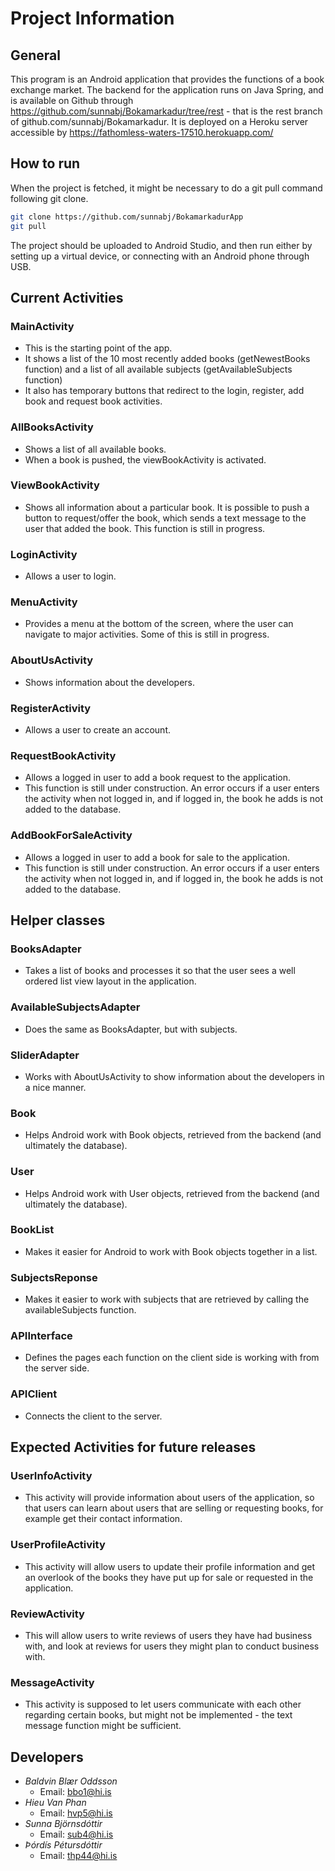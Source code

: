 
# Project Information #

## General ##

This program is an Android application that provides the functions of a book exchange market. 
The backend for the application runs on Java Spring, and is available on Github through https://github.com/sunnabj/Bokamarkadur/tree/rest - that is the rest branch of github.com/sunnabj/Bokamarkadur. It is deployed on a Heroku server accessible by https://fathomless-waters-17510.herokuapp.com/

## How to run ##

When the project is fetched, it might be necessary to do a git pull command following git clone.

```bash
git clone https://github.com/sunnabj/BokamarkadurApp
git pull
```

The project should be uploaded to Android Studio, and then run either by setting up a virtual device, or connecting with an Android phone through USB.


## Current Activities ##


### MainActivity ###

* This is the starting point of the app.
* It shows a list of the 10 most recently added books (getNewestBooks function) and a list of all available subjects (getAvailableSubjects function)
* It also has temporary buttons that redirect to the login, register, add book and request book activities.

### AllBooksActivity ###

* Shows a list of all available books. 
* When a book is pushed, the viewBookActivity is activated.

### ViewBookActivity ###

* Shows all information about a particular book. It is possible to push a button to request/offer the book, which sends a text message to the user that added the book. This function is still in progress.

### LoginActivity ###

* Allows a user to login.

### MenuActivity ###

* Provides a menu at the bottom of the screen, where the user can navigate to major activities. Some of this is still in progress.

### AboutUsActivity ###

* Shows information about the developers.

### RegisterActivity ###

* Allows a user to create an account.

### RequestBookActivity ###

* Allows a logged in user to add a book request to the application.
* This function is still under construction. An error occurs if a user enters the activity when not logged in, and if logged in, the book he adds is not added to the database. 

### AddBookForSaleActivity ###

* Allows a logged in user to add a book for sale to the application.
* This function is still under construction. An error occurs if a user enters the activity when not logged in, and if logged in, the book he adds is not added to the database. 

## Helper classes ##

### BooksAdapter ###

* Takes a list of books and processes it so that the user sees a well ordered list view layout in the application.

### AvailableSubjectsAdapter ###

* Does the same as BooksAdapter, but with subjects.

### SliderAdapter ###

* Works with AboutUsActivity to show information about the developers in a nice manner.

### Book ###

* Helps Android work with Book objects, retrieved from the backend (and ultimately the database).

### User ###

* Helps Android work with User objects, retrieved from the backend (and ultimately the database).

### BookList ###

* Makes it easier for Android to work with Book objects together in a list.

### SubjectsReponse ###

* Makes it easier to work with subjects that are retrieved by calling the availableSubjects function.

### APIInterface ###

* Defines the pages each function on the client side is working with from the server side.

### APIClient ###

* Connects the client to the server.


## Expected Activities for future releases ##

### UserInfoActivity ###

* This activity will provide information about users of the application, so that users can learn about users that are selling or requesting books, for example get their contact information.

### UserProfileActivity ###

* This activity will allow users to update their profile information and get an overlook of the books they have put up for sale or requested in the application.

### ReviewActivity ###

* This will allow users to write reviews of users they have had business with, and look at reviews for users they might plan to conduct business with.

### MessageActivity ###

* This activity is supposed to let users communicate with each other regarding certain books, but might not be implemented - the text message function might be sufficient.


## Developers ##

* _Baldvin Blær Oddsson_
    * Email: bbo1@hi.is
* _Hieu Van Phan_
    * Email: hvp5@hi.is
* _Sunna Björnsdóttir_
    * Email: sub4@hi.is
* _Þórdís Pétursdóttir_
    * Email: thp44@hi.is


